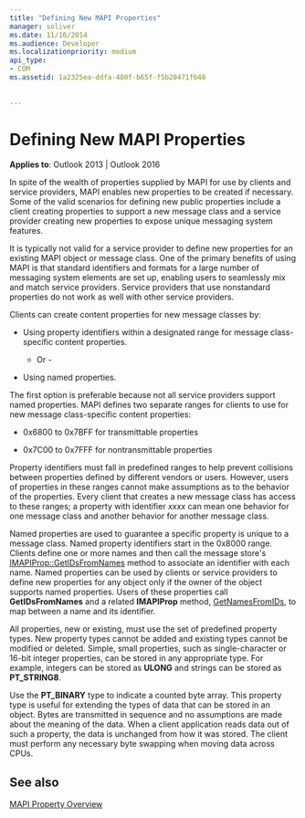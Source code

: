 ```yaml
---
title: "Defining New MAPI Properties"
manager: soliver
ms.date: 11/16/2014
ms.audience: Developer
ms.localizationpriority: medium
api_type:
- COM
ms.assetid: 1a2325ea-ddfa-480f-b65f-f5b20471fb40
 
 
---
```


# Defining New MAPI Properties

**Applies to**: Outlook 2013 | Outlook 2016
  
In spite of the wealth of properties supplied by MAPI for use by clients and service providers, MAPI enables new properties to be created if necessary. Some of the valid scenarios for defining new public properties include a client creating properties to support a new message class and a service provider creating new properties to expose unique messaging system features.
  
It is typically not valid for a service provider to define new properties for an existing MAPI object or message class. One of the primary benefits of using MAPI is that standard identifiers and formats for a large number of messaging system elements are set up, enabling users to seamlessly mix and match service providers. Service providers that use nonstandard properties do not work as well with other service providers.
  
Clients can create content properties for new message classes by:
  
- Using property identifiers within a designated range for message class-specific content properties.

  - Or -

- Using named properties.

The first option is preferable because not all service providers support named properties. MAPI defines two separate ranges for clients to use for new message class-specific content properties:
  
- 0x6800 to 0x7BFF for transmittable properties

- 0x7C00 to 0x7FFF for nontransmittable properties

Property identifiers must fall in predefined ranges to help prevent collisions between properties defined by different vendors or users. However, users of properties in these ranges cannot make assumptions as to the behavior of the properties. Every client that creates a new message class has access to these ranges; a property with identifier _xxxx_ can mean one behavior for one message class and another behavior for another message class.
  
Named properties are used to guarantee a specific property is unique to a message class. Named property identifiers start in the 0x8000 range. Clients define one or more names and then call the message store's [IMAPIProp::GetIDsFromNames](imapiprop-getidsfromnames.md) method to associate an identifier with each name. Named properties can be used by clients or service providers to define new properties for any object only if the owner of the object supports named properties. Users of these properties call **GetIDsFromNames** and a related **IMAPIProp** method, [GetNamesFromIDs](imapiprop-getnamesfromids.md), to map between a name and its identifier.
  
All properties, new or existing, must use the set of predefined property types. New property types cannot be added and existing types cannot be modified or deleted. Simple, small properties, such as single-character or 16-bit integer properties, can be stored in any appropriate type. For example, integers can be stored as **ULONG** and strings can be stored as **PT_STRING8**.
  
Use the **PT_BINARY** type to indicate a counted byte array. This property type is useful for extending the types of data that can be stored in an object. Bytes are transmitted in sequence and no assumptions are made about the meaning of the data. When a client application reads data out of such a property, the data is unchanged from how it was stored. The client must perform any necessary byte swapping when moving data across CPUs.
  
## See also

[MAPI Property Overview](mapi-property-overview.md)

